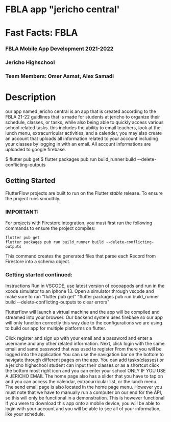 # FBLA app "jericho central'

# Fast Facts: FBLA
### FBLA Mobile App Development 2021-2022
### Jericho Highschool
### Team Members: Omer Asmat, Alex Samadi

# Description
our app named jericho central is an app that is created according to the FBLA 21-22 guidlines that is made for students at jericho to organize their schedule, classes, or tasks, while also being able to quickly access various school related tasks. this includes the ability to email teachers, look at the lunch menu, extracurricular activities, and a calender, you may also create an account that uploads all information related to your account including your classes by logging in with an email. All account informations are uploaded to google firebase. 


$ flutter pub get
$ flutter packages pub run build_runner build --delete-conflicting-outputs

## Getting Started

FlutterFlow projects are built to run on the Flutter _stable_ release. To ensure the project runs smoothly. 

### IMPORTANT:

For projects with Firestore integration, you must first run the following commands to ensure the project compiles:

```
flutter pub get
flutter packages pub run build_runner build --delete-conflicting-outputs
```

This command creates the generated files that parse each Record from Firestore into a schema object.

### Getting started continued:

Instructions
Run in VSCODE, use latest version of cocoapods and run in the xcode simulator to an iphone 13. Open a simulator through vscode and make sure to run "flutter pub get"
"flutter packages pub run build_runner build --delete-conflicting-outputs to clear errors"

Flutterflow will launch a virtual machine and the app will be compiled and streamed into your browser. Our backend system uses firebase so our app will only function correctly this way due to the configurations we are using to build our app for multiple platforms on flutter. 

Click register and sign up with your email and a password and enter a username and any other related information.
Next, click login with the same email and same password that was used to register
From there you will be logged into the application
You can use the navigation bar on the bottom to navigate through different pages on the app. 
You can add tasks(classes) or a jericho highschool student can input their classes or as a shortcut click the bottom most right icon and you can enter your school ONLY IF YOU USE A JERICHO EMAIL
The home page also has a slider that you have to tap on and you can access the calendar, extracurricular list, or the lunch menu.
The send email page is also located in the home page menu. However you must note that we have to manually run a computer on our end for the API, so this will only be functional in a demonstration. This is however functional
If you were to download this app onto a mobile device, you will be able to login with your account and you will be able to see all of your information, like your schedule.



